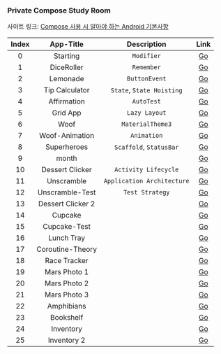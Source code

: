 <h3>Private Compose Study Room</h3>

사이트 링크: [Compose 사용 시 알아야 하는 Android 기본사항](https://developer.android.com/courses/android-basics-compose/course?hl=ko)

| Index | App-Title | Description | Link|
|:--------:|:--------:|:--------:|:-------:|
|0| Starting | `Modifier` | [Go](https://github.com/boiledCompose/0_Starting/blob/main/README.md)|
|1| DiceRoller | `Remember`| [Go](https://github.com/boiledCompose/1_DiceRoller)|
|2| Lemonade | `ButtonEvent` | [Go](https://github.com/boiledCompose/2_Digital-Lemonade) |
|3| Tip Calculator| `State`, `State Hoisting` | [Go](https://github.com/boiledCompose/3_Tip-Calculator) |
|4| Affirmation |`AutoTest`| [Go](https://github.com/boiledCompose/4_AffirmationApp) |
|5| Grid App |`Lazy Layout`|[Go](https://github.com/boiledCompose/5_GridView)|
|6| Woof |`MaterialTheme3`|[Go](https://github.com/boiledCompose/6_Woof)|
|7| Woof-Animation | `Animation` |[Go](https://github.com/boiledCompose/7_AnimatedWoof) |
|8| Superheroes |`Scaffold`, `StatusBar`|[Go](https://github.com/boiledCompose/8_superheroes)|
|9| month | |[Go](https://github.com/boiledCompose/9_month)|
|10| Dessert Clicker |`Activity Lifecycle`|[Go](https://github.com/boiledCompose/10_Dessert-Clicker)|
|11| Unscramble |`Application Architecture`|[Go](https://github.com/boiledCompose/11_Unscramble)|
|12| Unscramble-Test |`Test Strategy`|[Go](https://github.com/boiledCompose/12_ScrambleTest)|
|13| Dessert Clicker 2 | |[Go](https://github.com/boiledCompose/13_Dessert-Clicker2)|
|14| Cupcake | |[Go](https://github.com/boiledCompose/14_cupcake)|
|15| Cupcake-Test | |[Go](https://github.com/boiledCompose/15_CupcakeTest)|
|16| Lunch Tray | |[Go](https://github.com/boiledCompose/16_Lunch-Tray)|
|17| Coroutine-Theory | |[Go](https://github.com/boiledCompose/17_coroutine)|
|18| Race Tracker | |[Go](https://github.com/boiledCompose/18_RaceTracker)|
|19| Mars Photo 1 | |[Go](https://github.com/boiledCompose/19_Mars-Photo)|
|20| Mars Photo 2| |[Go](https://github.com/boiledCompose/20_MarsPhoto2)|
|21| Mars Photo 3 | |[Go](https://github.com/boiledCompose/21_MarsCoil)|
|22| Amphibians | |[Go](https://github.com/boiledCompose/22_Amphibians)|
|23| Bookshelf | |[Go](https://github.com/boiledCompose/23_Bookshelf)|
|24| Inventory | |[Go](https://github.com/boiledCompose/24_Inventory)|
|25| Inventory 2 | |[Go](https://github.com/boiledCompose/25_Invertory-Room)|
